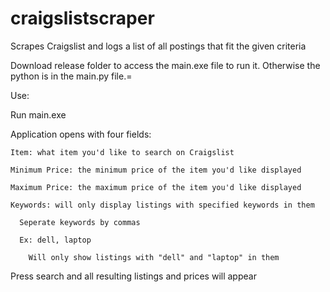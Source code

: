 # craigslistscraper
Scrapes Craigslist and logs a list of all postings that fit the given criteria

Download release folder to access the main.exe file to run it. Otherwise the python is in the main.py file.=


Use:

  Run main.exe

  Application opens with four fields:

    Item: what item you'd like to search on Craigslist

    Minimum Price: the minimum price of the item you'd like displayed

    Maximum Price: the maximum price of the item you'd like displayed

    Keywords: will only display listings with specified keywords in them

      Seperate keywords by commas

      Ex: dell, laptop

        Will only show listings with "dell" and "laptop" in them

  Press search and all resulting listings and prices will appear
